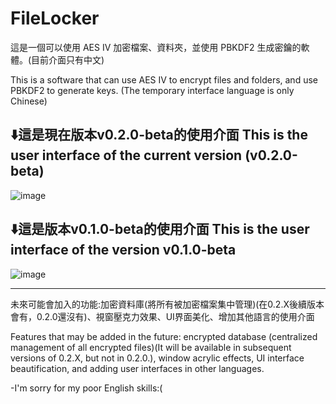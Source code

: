 # FileLocker
這是一個可以使用 AES IV 加密檔案、資料夾，並使用 PBKDF2 生成密鑰的軟體。(目前介面只有中文)

This is a software that can use AES IV to encrypt files and folders, and use PBKDF2 to generate keys. (The temporary interface language is only Chinese)

⬇️這是現在版本v0.2.0-beta的使用介面 This is the user interface of the current version (v0.2.0-beta)
---------------------------------------------------------------------------------------------
![image](https://github.com/user-attachments/assets/abd71e28-40bd-438e-a509-d28221e18357)


⬇️這是版本v0.1.0-beta的使用介面 This is the user interface of the version v0.1.0-beta
---------------------------------------------------------------------------------------------
![image](https://github.com/user-attachments/assets/b77b0f62-99cc-42bd-856a-42868c24a5ec)

---------------------
未來可能會加入的功能:加密資料庫(將所有被加密檔案集中管理)(在0.2.X後續版本會有，0.2.0還沒有)、視窗壓克力效果、UI界面美化、增加其他語言的使用介面

Features that may be added in the future: encrypted database (centralized management of all encrypted files)(It will be available in subsequent versions of 0.2.X, but not in 0.2.0.), window acrylic effects, UI interface beautification, and adding user interfaces in other languages.

-I'm sorry for my poor English skills:(
